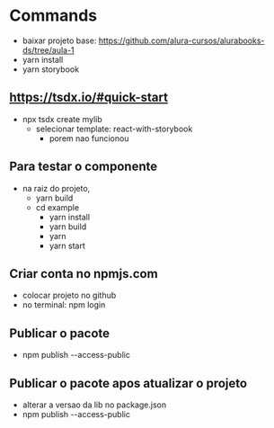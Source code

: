 # Commands
* baixar projeto base: https://github.com/alura-cursos/alurabooks-ds/tree/aula-1
* yarn install
* yarn storybook

## https://tsdx.io/#quick-start
* npx tsdx create mylib
  * selecionar template: react-with-storybook
    * porem nao funcionou


## Para testar o componente
* na raiz do projeto, 
  * yarn build
  * cd example
    * yarn install
    * yarn build
    * yarn
    * yarn start

## Criar conta no npmjs.com
* colocar projeto no github
* no terminal: npm login

## Publicar o pacote
* npm publish --access-public

## Publicar o pacote apos atualizar o projeto
* alterar a versao da lib no package.json
* npm publish --access-public